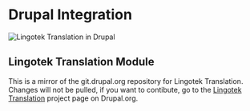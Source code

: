 Drupal Integration
===================

![Lingotek Translation in Drupal](http://devzone.lingotek.com/img/lingotek_chevrons_blue.png)

Lingotek Translation Module
----------------------------

This is a mirror of the git.drupal.org repository for Lingotek Translation. Changes will not be pulled, if you want to contibute, go to the [Lingotek Translation](http://drupal.org/project/lingotek) project page on Drupal.org.
